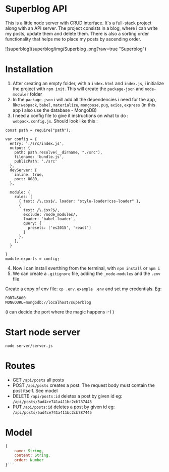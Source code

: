 # Superblog API

This is a little node server with CRUD interface. It's a full-stack project along with an API server.
The project consists in a blog, where i can write my posts, update them and delete them. There is also a sorting order functionality that helps me to place my posts by ascending order. 


![superblog](superblog/img/Superblog .png?raw=true "Superblog")


# Installation
1. After creating an empty folder, with a `index.html` and `index.js`, i initialize the project with `npm init`. This will create the `package-json` and `node-moduler` folder
2. In the `package-json` i will add all the dependencies i need for the app, like `webpack`, `babel`, `materialize`, `mongoose`, `pug`, `axios`, `express` (in this app i also use the database - MongoDB)
3. I need a config file to give it instructions on what to do : `webpack.config.js`. Should look like this :
```
const path = require("path");

var config = {
  entry: './src/index.js',
  output: {
    path: path.resolve(__dirname, "./src"),
    filename: 'bundle.js',
    publicPath: './src'
  },
  devServer: {
    inline: true,
    port: 8080,
  },

  module: {
    rules: [
      { test: /\.css$/, loader: "style-loader!css-loader" },
      {
        test: /\.jsx?$/,
        exclude: /node_modules/,
        loader: 'babel-loader',
        query: {
          presets: ['es2015', 'react']
        }
      },
    ],
  }

}
module.exports = config;
```
4. Now i can install everthing from the terminal, with `npm install` or `npm i`
5. We can create a `.gitignore` file, adding the `_node-modules` and the `.env` file




Create a copy of env file: `cp .env.example .env`  and set my credentials. Eg:
```
PORT=5000
MONGOURL=mongodb://localhost/superblog
```
(i can decide the port where the magic happens :-) )


# Start node server

`node server/server.js`

# Routes
- GET `/api/posts` all posts
- POST `/api/posts` creates a post. The request body must contain the post itself. See model
- DELETE `/api/posts:id` deletes a post by given id eg: `/api/posts/5ad4ce741a411bc2cb787445`
- PUT `/api/posts:id` deletes a post by given id
  eg: `/api/posts/5ad4ce741a411bc2cb787445`

# Model
```javascript
{
    name: String,
    content: String,
    order: Number
}```
